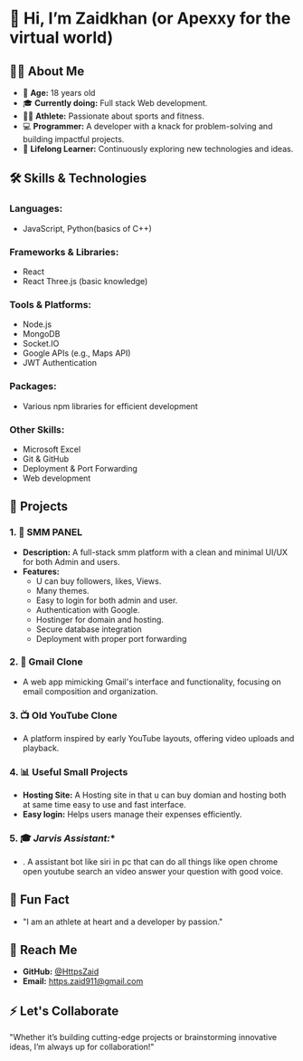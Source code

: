 # 👋 Hi, I’m **Zaidkhan** (or Apexxy for the virtual world)

## 👨‍💻 About Me
- 🌟 **Age:** 18 years old
- 🎓 **Currently doing:** Full stack Web development. 
- 🏃‍♂️ **Athlete:** Passionate about sports and fitness.
- 💻 **Programmer:** A developer with a knack for problem-solving and building impactful projects.
- 🌱 **Lifelong Learner:** Continuously exploring new technologies and ideas.

## 🛠️ Skills & Technologies

### **Languages:**
- JavaScript, Python(basics of C++)

### **Frameworks & Libraries:**
- React
- React Three.js (basic knowledge)

### **Tools & Platforms:**
- Node.js
- MongoDB
- Socket.IO
- Google APIs (e.g., Maps API)
- JWT Authentication

### **Packages:**
- Various npm libraries for efficient development

### **Other Skills:**
- Microsoft Excel
- Git & GitHub
- Deployment & Port Forwarding
- Web development 
## 💼 Projects

### 1. 🚖 **SMM PANEL**
- **Description:** A full-stack smm platform with a clean and minimal UI/UX for both Admin and users.
- **Features:**
  - U can buy followers, likes, Views.
  - Many themes.
  - Easy to login for both admin and user.
  - Authentication with Google.
  - Hostinger for domain and hosting.
  - Secure database integration
  - Deployment with proper port forwarding

### 2. 📧 **Gmail Clone**
- A web app mimicking Gmail's interface and functionality, focusing on email composition and organization.

### 3. 📺 **Old YouTube Clone**
- A platform inspired by early YouTube layouts, offering video uploads and playback.

### 4. 📊 **Useful Small Projects**
- **Hosting Site:** A Hosting site in that u can buy domian and hosting both at same time easy to use and fast interface.
- **Easy login:** Helps users manage their expenses efficiently.

### 5. 🎓 *Jarvis Assistant:**
- . A assistant bot like siri in pc that can do all things like open chrome open youtube search an video answer your question with good voice.

## 🌟 Fun Fact
- "I am an athlete at heart and a developer by passion."

## 💬 Reach Me
- **GitHub:** [@HttpsZaid](https://github.com/HttpsZaid)
- **Email:** https.zaid911@gmail.com

## ⚡ Let's Collaborate
"Whether it’s building cutting-edge projects or brainstorming innovative ideas, I’m always up for collaboration!"
